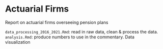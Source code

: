 # Actuarial Firms
Report on actuarial firms overseeing pension plans


`data_processing_2016_2021.Rmd`: read in raw data, clean & process the data.
`analysis.Rmd`: produce numbers to use in the commentary. Data visualization

